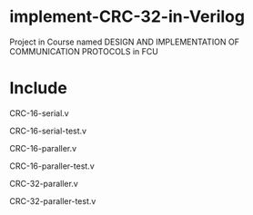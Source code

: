 implement-CRC-32-in-Verilog
===========================
Project in Course named
DESIGN AND IMPLEMENTATION OF COMMUNICATION PROTOCOLS in FCU

Include
===========================
CRC-16-serial.v 

CRC-16-serial-test.v
 	
CRC-16-paraller.v
 
CRC-16-paraller-test.v
 
CRC-32-paraller.v
 
CRC-32-paraller-test.v

